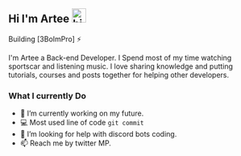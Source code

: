 ## Hi I'm Artee <img src="https://user-images.githubusercontent.com/1303154/88677602-1635ba80-d120-11ea-84d8-d263ba5fc3c0.gif" width="28px" height="28px" alt="hi">

Building [3BoImPro] ⚡️ 

I'm Artee a Back-end Developer. I Spend most of my time watching sportscar and listening music.
I love sharing knowledge and putting tutorials, courses and posts together for helping other developers.

### What I currently Do

- 🔭 I’m currently working on my future.
- :computer: Most used line of code `git commit`
- 🤔 I’m looking for help with discord bots coding.
- 📫 Reach me by twitter MP.
